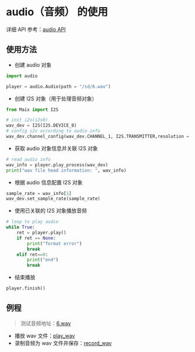 audio（音频） 的使用
=====

详细 API 参考：[audio API](./../../api_reference/media/audio.md)

## 使用方法

* 创建 audio 对象

```python 
import audio

player = audio.Audio(path = "/sd/6.wav")
```

* 创建 I2S 对象（用于处理音频对象）

```python
from Maix import I2S

# init i2s(i2s0)
wav_dev = I2S(I2S.DEVICE_0)
# config i2s according to audio info
wav_dev.channel_config(wav_dev.CHANNEL_1, I2S.TRANSMITTER,resolution = I2S.RESOLUTION_16_BIT ,cycles = I2S.SCLK_CYCLES_32, align_mode = I2S.RIGHT_JUSTIFYING_MODE)
```

* 获取 audio 对象信息并关联 I2S 对象

```python
# read audio info
wav_info = player.play_process(wav_dev)
print("wav file head information: ", wav_info)
```

* 根据 audio 信息配置 I2S 对象

```python
sample_rate = wav_info[1]
wav_dev.set_sample_rate(sample_rate)
```

* 使用已关联的 I2S 对象播放音频

```python
# loop to play audio
while True:
    ret = player.play()
    if ret == None:
        print("format error")
        break
    elif ret==0:
        print("end")
        break
```

* 结束播放

```python
player.finish()
```

## 例程

> 测试音频地址：[6.wav](https://github.com/sipeed/MaixPy_scripts/blob/master/multimedia/audio/6.wav)

* 播放 wav 文件：[play_wav](https://github.com/sipeed/MaixPy_scripts/blob/master/multimedia/audio/play_wav.py)
* 录制音频为 wav 文件并保存：[record_wav](https://github.com/sipeed/MaixPy_scripts/blob/master/multimedia/audio/record_wav.py)
